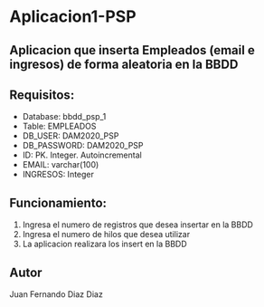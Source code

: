 # Aplicacion1-PSP
## Aplicacion que inserta Empleados (email e ingresos) de forma aleatoria en la BBDD
## Requisitos:
- Database: bbdd_psp_1
- Table: EMPLEADOS
- DB_USER: DAM2020_PSP
- DB_PASSWORD: DAM2020_PSP
- ID: PK. Integer. Autoincremental
- EMAIL: varchar(100)
- INGRESOS: Integer

## Funcionamiento: 
1. Ingresa el numero de registros que desea insertar en la BBDD
2. Ingresa el numero de hilos que desea utilizar
3. La aplicacion realizara los insert en la BBDD

## Autor
Juan Fernando Diaz Diaz
